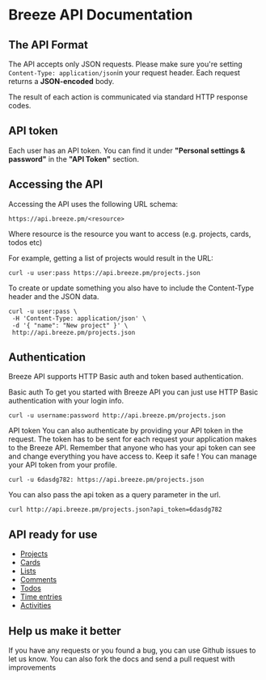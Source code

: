 Breeze API Documentation
====================



## The API Format

The API accepts only JSON requests. Please make sure you're setting `Content-Type: application/json`in your request header. Each request returns a **JSON-encoded** body.

The result of each action is communicated via standard HTTP response codes.


## API token

Each user has an API token. You can find it under **"Personal settings & password"** in the **"API Token"** section.

## Accessing the API
Accessing the API uses the following URL schema:

```shell
https://api.breeze.pm/<resource>
```

Where resource is the resource you want to access (e.g. projects, cards, todos etc)

For example, getting a list of projects would result in the URL:
```shell
curl -u user:pass https://api.breeze.pm/projects.json 
```
To create or update something you also have to include the Content-Type header and the JSON data.
```shell
curl -u user:pass \
 -H 'Content-Type: application/json' \
 -d '{ "name": "New project" }' \
 http://api.breeze.pm/projects.json 
 ```


## Authentication
Breeze API supports HTTP Basic auth and token based authentication.

Basic auth
To get you started with Breeze API you can just use HTTP Basic authentication with your login info.
```shell
curl -u username:password http://api.breeze.pm/projects.json 
```
API token
You can also authenticate by providing your API token in the request. The token has to be sent for each request your application makes to the Breeze API. Remember that anyone who has your api token can see and change everything you have access to. Keep it safe ! You can manage your API token from your profile.
```shell
curl -u 6dasdg782: https://api.breeze.pm/projects.json 
```
You can also pass the api token as a query parameter in the url.
```shell
curl http://api.breeze.pm/projects.json?api_token=6dasdg782
```


## API ready for use
* [Projects](https://github.com/breezepm/breeze_api_docs/blob/master/sections/projects.md)
* [Cards](https://github.com/breezepm/breeze_api_docs/blob/master/sections/cards.md)
* [Lists](https://github.com/breezepm/breeze_api_docs/blob/master/sections/lists.md)
* [Comments](https://github.com/breezepm/breeze_api_docs/blob/master/sections/comments.md)
* [Todos](https://github.com/breezepm/breeze_api_docs/blob/master/sections/todos.md)
* [Time entries](https://github.com/breezepm/breeze_api_docs/blob/master/sections/time_entries.md)
* [Activities](https://github.com/breezepm/breeze_api_docs/blob/master/sections/activities.md)


## Help us make it better

If you have any requests or you found a bug, you can use Github issues to let us know. You can also fork the docs and send a pull request with improvements


